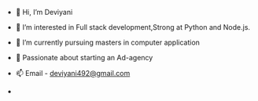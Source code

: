 - 👋 Hi, I’m Deviyani
- 👀 I’m interested in Full stack development,Strong at Python and Node.js.
- 🌱 I’m currently pursuing masters in computer application
- 💞 Passionate about starting an Ad-agency
- 📫 Email - deviyani492@gmail.com

- 
<!---
D-Phoenix49/D-Phoenix49 is a ✨ special ✨ repository because its `README.md` (this file) appears on your GitHub profile.
You can click the Preview link to take a look at your changes.
--->
